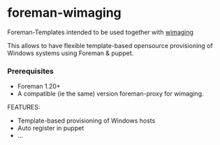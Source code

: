 foreman-wimaging
================
Foreman-Templates intended to be used together with [wimaging](https://github.com/kireevco/wimaging)

This allows to have flexible template-based opensource provisioning of Windows systems using Foreman & puppet.

### Prerequisites 
- Foreman 1.20+
- A compatible (ie the same) version foreman-proxy for wimaging.

FEATURES:
- Template-based provisioning of Windows hosts
- Auto register in puppet
- ...

